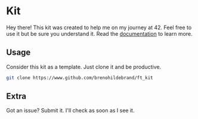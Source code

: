 # Kit

Hey there! This kit was created to help me on my journey at 42. Feel free to use it but be sure you understand it. Read the [documentation](docs/documentation.md) to learn more.

## Usage

Consider this kit as a template. Just clone it and be productive.

```bash
git clone https://www.github.com/brenohildebrand/ft_kit
```

## Extra

Got an issue? Submit it. I'll check as soon as I see it.